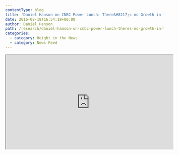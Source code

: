 ```yaml
---
contentType: blog
title: 'Daniel Hanson on CNBC Power Lunch: There&#8217;s no Growth in the Prison Industry'
date: 2016-08-18T16:54:18+00:00
author: Daniel Hanson
path: /research/daniel-hanson-on-cnbc-power-lunch-theres-no-growth-in-the-prison-industry/
categories:
  - category: Height in the News
  - category: News Feed
---
```

<iframe src="http://player.cnbc.com/p/gZWlPC/cnbc_global?playertype=synd&amp;byGuid=3000544188&amp;size=530_298" width="530" height="298" allowfullscreen="allowfullscreen"></iframe>